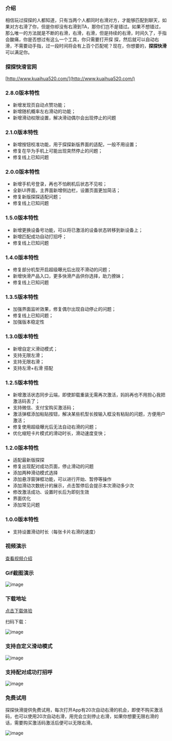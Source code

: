 ### 介绍

相信玩过探探的人都知道，只有当两个人都同时右滑对方，才能够匹配到聊天，如果对方右滑了你，但是你却没有右滑到TA，那你们岂不是错过。如果不想错过，那么唯一的方法就是不断的右滑，右滑，右滑，但是持续的右滑，时间久了，手指会酸痛，你是否想过有这么一个工具，你只需要打开探
探，然后就可以自动右滑，不需要动手指，过一段时间将会有上百个匹配呢？现在，你想要的，**探探快滑**可以满足你。

### 探探快滑官网

[http://www.kuaihua520.com/](http://www.kuaihua520.com/)

### 2.8.0版本特性
- 新增发现页自动点赞功能；
- 新增随机概率左右滑动的功能；
- 新增滑动权限设置，解决滑动偶尔会出现停止的问题

### 2.1.0版本特性
- 新增按钮校准功能，用于探探新版界面的适配，一般不用设置；
- 修复在华为手机上可能出现突然停止的问题；
- 修复线上已知问题

### 2.0.0版本特性
- 新增手机号登录，再也不怕刷机后状态不见啦；
- 全新UI界面，主界面新增侧边栏，设置页面更加简洁；
- 修复新版探探适配问题；
- 修复线上已知问题

### 1.5.0版本特性
- 新增更换设备号功能，可以将已激活的设备状态转移到新设备上；
- 新增匹配成功自动打招呼；
- 修复线上已知问题

### 1.4.0版本特性
- 修复部分机型开启超级曝光后出现不滑动的问题；
- 新增快滑产品入口，更多快滑产品供你选择，助力撩妹；
- 修复线上已知问题


### 1.3.5版本特性
- 加强界面监听效果，修复偶尔出现自动停止的问题；
- 修复线上已知问题；
- 加强版本稳定性

### 1.3.0版本特性

- 新增自定义滑动模式；
- 支持无限左滑；
- 支持无限右滑；
- 支持左滑+右滑 搭配


### 1.2.5版本特性

- 新增激活状态同步云端，即使卸载重装无需再次激活，妈妈再也不用担心我把激活码丢了；
- 支持微信、支付宝购买激活码；
- 激活弹框添加粘贴按钮，解决某些机型长按输入框没有粘贴的问题，方便用户激活；
- 修复使用超级曝光后无法自动右滑的问题；
- 优化缩短卡片模式的滑动时长，滑动速度变快；


### 1.2.0版本特性

- 适配最新版探探
- 修复出现配对成功页面，停止滑动的问题
- 添加两种滑动模式选择
- 添加悬浮窗弹框功能，可以进行开始、暂停等操作
- 添加滑动次数统计的展示，点击暂停后会提示本次滑动多少次
- 修改激活成功、设置时长后为即刻生效
- 界面优化
- 添加常见问题


### 1.0.0版本特性

- 支持设置滑动时长（每张卡片右滑的速度）



### 视频演示

[查看视频介绍](https://v.qq.com/x/page/h0748xladnj.html)


### Gif截图演示


![image](https://github.com/kuaihua/TanTanKuaiHua/blob/master/kuaihua.gif?raw=true)


### 下载地址

[点击下载体验](http://www.kuaihua520.com)

扫码下载：

![image](https://github.com/kuaihua/TanTanKuaiHua/blob/master/qr_code_download.png?raw=true)


### 支持自定义滑动模式

![image](https://github.com/kuaihua/TanTanKuaiHua/blob/master/custom_mode.jpg?raw=true)

### 支持配对成功打招呼

![image](https://github.com/kuaihua/TanTanKuaiHua/blob/master/say_hello.jpg?raw=true)


### 免费试用

探探快滑提供免费试用，每次打开App有20次自动右滑的机会，即使不购买激活码，也可以使用20次自动右滑，用完会立刻停止右滑，如果你想要无限右滑的话，需要购买激活码激活后便可以无限右滑。

![image](https://github.com/kuaihua/TanTanKuaiHua/blob/master/no_free_count.jpg?raw=true)


